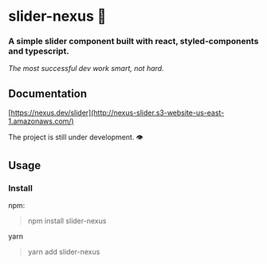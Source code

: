 # slider-nexus 🦆

### A simple slider component built with react, styled-components and typescript.

_The most successful dev work smart, not hard._

## Documentation
[https://nexus.dev/slider](http://nexus-slider.s3-website-us-east-1.amazonaws.com/)

The project is still under development. 👁️

## Usage

### Install
npm:
> npm install slider-nexus

yarn
> yarn add slider-nexus